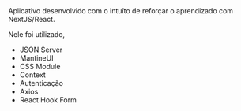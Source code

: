 ##
Aplicativo desenvolvido com o intuíto de reforçar o aprendizado com NextJS/React.

Nele foi utilizado,
- JSON Server
- MantineUI
- CSS Module
- Context
- Autenticação
- Axios
- React Hook Form
